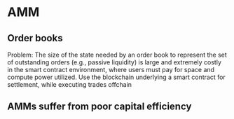 # AMM

## Order books

Problem: The size of the state needed by an order book to represent the set of outstanding orders (e.g., passive liquidity) is large and extremely costly in the
smart contract environment, where users must pay for space and compute power utilized.
Use the blockchain underlying a smart contract for settlement, while executing trades offchain

## AMMs suffer from poor capital efficiency
